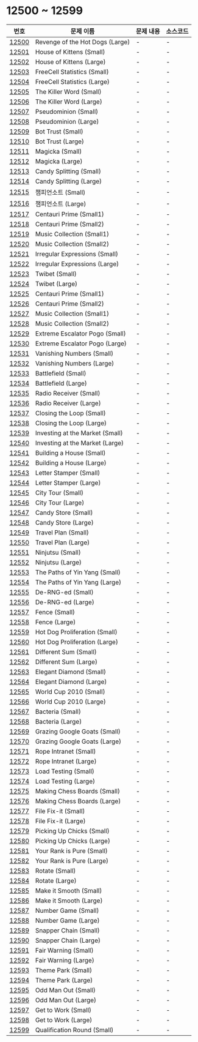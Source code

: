 # 12500 ~ 12599

번호 | 문제 이름 | 문제 내용 | 소스코드
--- | --- | --- | ---
[12500](https://www.acmicpc.net/problem/12500) | Revenge of the Hot Dogs (Large) | - | -
[12501](https://www.acmicpc.net/problem/12501) | House of Kittens (Small) | - | -
[12502](https://www.acmicpc.net/problem/12502) | House of Kittens (Large) | - | -
[12503](https://www.acmicpc.net/problem/12503) | FreeCell Statistics (Small) | - | -
[12504](https://www.acmicpc.net/problem/12504) | FreeCell Statistics (Large) | - | -
[12505](https://www.acmicpc.net/problem/12505) | The Killer Word (Small) | - | -
[12506](https://www.acmicpc.net/problem/12506) | The Killer Word (Large) | - | -
[12507](https://www.acmicpc.net/problem/12507) | Pseudominion (Small) | - | -
[12508](https://www.acmicpc.net/problem/12508) | Pseudominion (Large) | - | -
[12509](https://www.acmicpc.net/problem/12509) | Bot Trust (Small) | - | -
[12510](https://www.acmicpc.net/problem/12510) | Bot Trust (Large) | - | -
[12511](https://www.acmicpc.net/problem/12511) | Magicka (Small) | - | -
[12512](https://www.acmicpc.net/problem/12512) | Magicka (Large) | - | -
[12513](https://www.acmicpc.net/problem/12513) | Candy Splitting (Small) | - | -
[12514](https://www.acmicpc.net/problem/12514) | Candy Splitting (Large) | - | -
[12515](https://www.acmicpc.net/problem/12515) | 챔피언소트 (Small) | - | -
[12516](https://www.acmicpc.net/problem/12516) | 챔피언소트 (Large) | - | -
[12517](https://www.acmicpc.net/problem/12517) | Centauri Prime (Small1) | - | -
[12518](https://www.acmicpc.net/problem/12518) | Centauri Prime (Small2) | - | -
[12519](https://www.acmicpc.net/problem/12519) | Music Collection (Small1) | - | -
[12520](https://www.acmicpc.net/problem/12520) | Music Collection (Small2) | - | -
[12521](https://www.acmicpc.net/problem/12521) | Irregular Expressions (Small) | - | -
[12522](https://www.acmicpc.net/problem/12522) | Irregular Expressions (Large) | - | -
[12523](https://www.acmicpc.net/problem/12523) | Twibet (Small) | - | -
[12524](https://www.acmicpc.net/problem/12524) | Twibet (Large) | - | -
[12525](https://www.acmicpc.net/problem/12525) | Centauri Prime (Small1) | - | -
[12526](https://www.acmicpc.net/problem/12526) | Centauri Prime (Small2) | - | -
[12527](https://www.acmicpc.net/problem/12527) | Music Collection (Small1) | - | -
[12528](https://www.acmicpc.net/problem/12528) | Music Collection (Small2) | - | -
[12529](https://www.acmicpc.net/problem/12529) | Extreme Escalator Pogo (Small) | - | -
[12530](https://www.acmicpc.net/problem/12530) | Extreme Escalator Pogo (Large) | - | -
[12531](https://www.acmicpc.net/problem/12531) | Vanishing Numbers (Small) | - | -
[12532](https://www.acmicpc.net/problem/12532) | Vanishing Numbers (Large) | - | -
[12533](https://www.acmicpc.net/problem/12533) | Battlefield (Small) | - | -
[12534](https://www.acmicpc.net/problem/12534) | Battlefield (Large) | - | -
[12535](https://www.acmicpc.net/problem/12535) | Radio Receiver (Small) | - | -
[12536](https://www.acmicpc.net/problem/12536) | Radio Receiver (Large) | - | -
[12537](https://www.acmicpc.net/problem/12537) | Closing the Loop (Small) | - | -
[12538](https://www.acmicpc.net/problem/12538) | Closing the Loop (Large) | - | -
[12539](https://www.acmicpc.net/problem/12539) | Investing at the Market (Small) | - | -
[12540](https://www.acmicpc.net/problem/12540) | Investing at the Market (Large) | - | -
[12541](https://www.acmicpc.net/problem/12541) | Building a House (Small) | - | -
[12542](https://www.acmicpc.net/problem/12542) | Building a House (Large) | - | -
[12543](https://www.acmicpc.net/problem/12543) | Letter Stamper (Small) | - | -
[12544](https://www.acmicpc.net/problem/12544) | Letter Stamper (Large) | - | -
[12545](https://www.acmicpc.net/problem/12545) | City Tour (Small) | - | -
[12546](https://www.acmicpc.net/problem/12546) | City Tour (Large) | - | -
[12547](https://www.acmicpc.net/problem/12547) | Candy Store (Small) | - | -
[12548](https://www.acmicpc.net/problem/12548) | Candy Store (Large) | - | -
[12549](https://www.acmicpc.net/problem/12549) | Travel Plan (Small) | - | -
[12550](https://www.acmicpc.net/problem/12550) | Travel Plan (Large) | - | -
[12551](https://www.acmicpc.net/problem/12551) | Ninjutsu (Small) | - | -
[12552](https://www.acmicpc.net/problem/12552) | Ninjutsu (Large) | - | -
[12553](https://www.acmicpc.net/problem/12553) | The Paths of Yin Yang (Small) | - | -
[12554](https://www.acmicpc.net/problem/12554) | The Paths of Yin Yang (Large) | - | -
[12555](https://www.acmicpc.net/problem/12555) | De-RNG-ed (Small) | - | -
[12556](https://www.acmicpc.net/problem/12556) | De-RNG-ed (Large) | - | -
[12557](https://www.acmicpc.net/problem/12557) | Fence (Small) | - | -
[12558](https://www.acmicpc.net/problem/12558) | Fence (Large) | - | -
[12559](https://www.acmicpc.net/problem/12559) | Hot Dog Proliferation (Small) | - | -
[12560](https://www.acmicpc.net/problem/12560) | Hot Dog Proliferation (Large) | - | -
[12561](https://www.acmicpc.net/problem/12561) | Different Sum (Small) | - | -
[12562](https://www.acmicpc.net/problem/12562) | Different Sum (Large) | - | -
[12563](https://www.acmicpc.net/problem/12563) | Elegant Diamond (Small) | - | -
[12564](https://www.acmicpc.net/problem/12564) | Elegant Diamond (Large) | - | -
[12565](https://www.acmicpc.net/problem/12565) | World Cup 2010 (Small) | - | -
[12566](https://www.acmicpc.net/problem/12566) | World Cup 2010 (Large) | - | -
[12567](https://www.acmicpc.net/problem/12567) | Bacteria (Small) | - | -
[12568](https://www.acmicpc.net/problem/12568) | Bacteria (Large) | - | -
[12569](https://www.acmicpc.net/problem/12569) | Grazing Google Goats (Small) | - | -
[12570](https://www.acmicpc.net/problem/12570) | Grazing Google Goats (Large) | - | -
[12571](https://www.acmicpc.net/problem/12571) | Rope Intranet (Small) | - | -
[12572](https://www.acmicpc.net/problem/12572) | Rope Intranet (Large) | - | -
[12573](https://www.acmicpc.net/problem/12573) | Load Testing (Small) | - | -
[12574](https://www.acmicpc.net/problem/12574) | Load Testing (Large) | - | -
[12575](https://www.acmicpc.net/problem/12575) | Making Chess Boards (Small) | - | -
[12576](https://www.acmicpc.net/problem/12576) | Making Chess Boards (Large) | - | -
[12577](https://www.acmicpc.net/problem/12577) | File Fix-it (Small) | - | -
[12578](https://www.acmicpc.net/problem/12578) | File Fix-it (Large) | - | -
[12579](https://www.acmicpc.net/problem/12579) | Picking Up Chicks (Small) | - | -
[12580](https://www.acmicpc.net/problem/12580) | Picking Up Chicks (Large) | - | -
[12581](https://www.acmicpc.net/problem/12581) | Your Rank is Pure (Small) | - | -
[12582](https://www.acmicpc.net/problem/12582) | Your Rank is Pure (Large) | - | -
[12583](https://www.acmicpc.net/problem/12583) | Rotate (Small) | - | -
[12584](https://www.acmicpc.net/problem/12584) | Rotate (Large) | - | -
[12585](https://www.acmicpc.net/problem/12585) | Make it Smooth (Small) | - | -
[12586](https://www.acmicpc.net/problem/12586) | Make it Smooth (Large) | - | -
[12587](https://www.acmicpc.net/problem/12587) | Number Game (Small) | - | -
[12588](https://www.acmicpc.net/problem/12588) | Number Game (Large) | - | -
[12589](https://www.acmicpc.net/problem/12589) | Snapper Chain (Small) | - | -
[12590](https://www.acmicpc.net/problem/12590) | Snapper Chain (Large) | - | -
[12591](https://www.acmicpc.net/problem/12591) | Fair Warning (Small) | - | -
[12592](https://www.acmicpc.net/problem/12592) | Fair Warning (Large) | - | -
[12593](https://www.acmicpc.net/problem/12593) | Theme Park (Small) | - | -
[12594](https://www.acmicpc.net/problem/12594) | Theme Park (Large) | - | -
[12595](https://www.acmicpc.net/problem/12595) | Odd Man Out (Small) | - | -
[12596](https://www.acmicpc.net/problem/12596) | Odd Man Out (Large) | - | -
[12597](https://www.acmicpc.net/problem/12597) | Get to Work (Small) | - | -
[12598](https://www.acmicpc.net/problem/12598) | Get to Work (Large) | - | -
[12599](https://www.acmicpc.net/problem/12599) | Qualification Round (Small) | - | -
